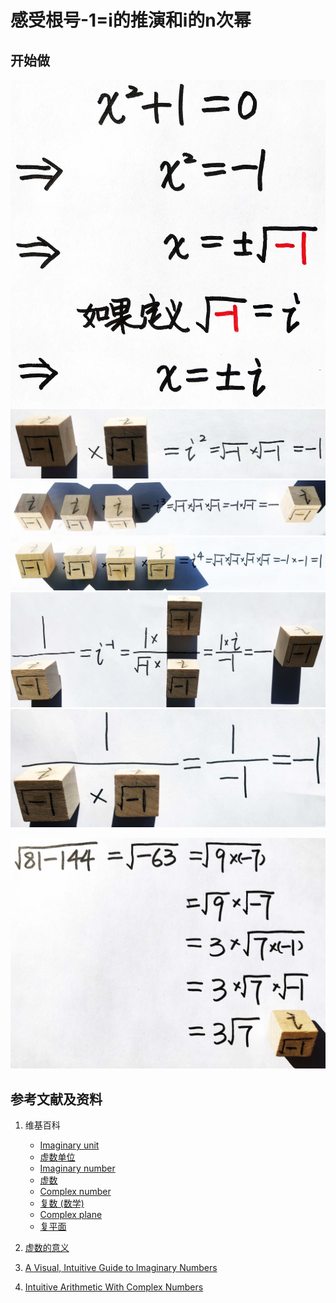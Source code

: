 ﻿# 感受根号-1=i的推演和i的n次幂

## 开始做

![](/images/复数分析/感受根号-1=i的推演和i的n次幂/1a1.jpg)
![](/images/复数分析/感受根号-1=i的推演和i的n次幂/1a2.jpg)
![](/images/复数分析/感受根号-1=i的推演和i的n次幂/1a3.jpg)
![](/images/复数分析/感受根号-1=i的推演和i的n次幂/1a4.jpg)
![](/images/复数分析/感受根号-1=i的推演和i的n次幂/1a5.jpg)
![](/images/复数分析/感受根号-1=i的推演和i的n次幂/1a6.jpg)

![](/images/复数分析/感受根号-1=i的推演和i的n次幂/2a1.jpg)

## 参考文献及资料

1. 维基百科
	- [Imaginary unit](https://en.wikipedia.org/wiki/Imaginary_unit) 
	- [虚数单位](https://zh.wikipedia.org/wiki/%E8%99%9B%E6%95%B8%E5%96%AE%E4%BD%8D) 
	- [Imaginary number](https://en.wikipedia.org/wiki/Imaginary_number) 
	- [虚数](https://zh.wikipedia.org/wiki/%E8%99%9A%E6%95%B0) 
	- [Complex number](https://en.wikipedia.org/wiki/Complex_number) 
	- [复数 (数学)](https://zh.wikipedia.org/wiki/%E5%A4%8D%E6%95%B0_(%E6%95%B0%E5%AD%A6)) 
	- [Complex plane](https://en.wikipedia.org/wiki/Complex_plane) 
	- [复平面](https://zh.wikipedia.org/wiki/%E5%A4%8D%E5%B9%B3%E9%9D%A2) 

2. [虚数的意义](https://ruanyifeng.com/blog/2012/09/imaginary_number.html)
3. [A Visual, Intuitive Guide to Imaginary Numbers](https://betterexplained.com/articles/a-visual-intuitive-guide-to-imaginary-numbers/)
4. [Intuitive Arithmetic With Complex Numbers](https://betterexplained.com/articles/intuitive-arithmetic-with-complex-numbers/)